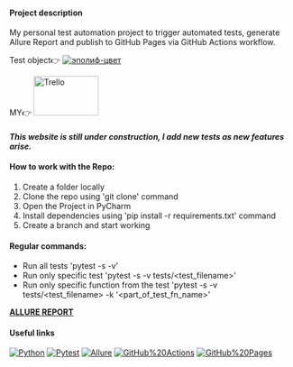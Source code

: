 #### Project description

My personal  test automation project to trigger automated tests, generate Allure Report and publish to GitHub Pages via GitHub Actions workflow. 

Test object👉
[![эполиф-цвет](https://user-images.githubusercontent.com/104420244/215063855-70b40acd-970f-4032-9725-a86ef43ca9b7.png)](https://epolif.ru/)



MY👉
[<img src="https://logosmarken.com/wp-content/uploads/2021/03/Trello-Logo-650x366.png" alt='Trello' width="115" height="70">](https://trello.com/b/uEpUp6Pk/epolifru)

#### _This website is still under construction, I add new tests as new features arise._



#### How to work with the Repo:
1. Create a folder locally
2. Clone the repo using 'git clone' command 
3. Open the Project in PyCharm
4. Install dependencies using 'pip install -r requirements.txt' command
4. Create a branch and start working 

#### Regular commands:
 - Run all tests 'pytest -s -v'
 - Run only specific test 'pytest -s -v tests/<test_filename>'
 - Run only specific function from the test 'pytest -s -v tests/<test_filename> -k '<part_of_test_fn_name>'
 
 [**ALLURE REPORT**](https://juliadigrigorio.github.io/Epolif/2/)

#### Useful links <a name="some-links"></a>

[![Python](https://img.shields.io/badge/-Python-464646?style=flat-square&logo=Python)](https://www.python.org/)
[![Pytest](https://img.shields.io/badge/-pytest-464646?style=flat-square&logo=pytest)](https://docs.pytest.org/en/7.1.x/contents.html)
[![Allure](https://img.shields.io/badge/-Allure-464646?style=flat-square&logo=Allure)](http://allure.qatools.ru/)
[![GitHub%20Actions](https://img.shields.io/badge/-GitHub%20Actions-464646?style=flat-square&logo=GitHub%20actions)](https://github.com/features/actions/)
[![GitHub%20Pages](https://img.shields.io/badge/-GitHub%20Pages-464646?style=flat-square&logo=GitHub%20Pages)](https://pages.github.com/)
